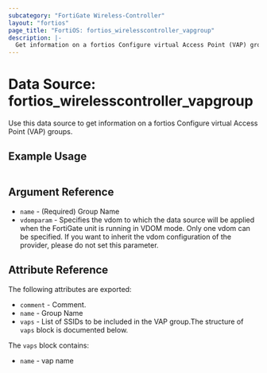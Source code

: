 ```yaml
---
subcategory: "FortiGate Wireless-Controller"
layout: "fortios"
page_title: "FortiOS: fortios_wirelesscontroller_vapgroup"
description: |-
  Get information on a fortios Configure virtual Access Point (VAP) groups.
---
```


# Data Source: fortios_wirelesscontroller_vapgroup
Use this data source to get information on a fortios Configure virtual Access Point (VAP) groups.


## Example Usage

```hcl

```

## Argument Reference

* `name` - (Required) Group Name
* `vdomparam` - Specifies the vdom to which the data source will be applied when the FortiGate unit is running in VDOM mode. Only one vdom can be specified. If you want to inherit the vdom configuration of the provider, please do not set this parameter.

## Attribute Reference

The following attributes are exported:

* `comment` - Comment.
* `name` - Group Name
* `vaps` - List of SSIDs to be included in the VAP group.The structure of `vaps` block is documented below.

The `vaps` block contains:

* `name` - vap name
